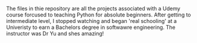 The files in thie repository are all the projects associated with 
a Udemy course forcused to teaching Python for absolute beginners. 
After getting to intermediate level, I stopped watching and began 
'real schooling' at a Univeristy to earn a Bachelors degree in 
softwawre engineering. The instructor was Dr Yu and shes amazing!
